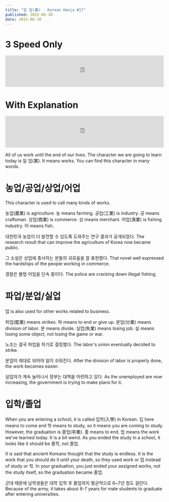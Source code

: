 ```yaml
---
title: "일 업(業) - Korean Hanja #17"
published: 2015-06-30
date: 2015-06-30
---
```


#  3 Speed Only

<iframe id="audio_iframe" src="https://www.podbean.com/media/player/5eby8-570772?skin=2" width="100%" height="100" frameborder="0" scrolling="no"></iframe>

#  With Explanation

<iframe id="audio_iframe" src="https://www.podbean.com/media/player/npvbs-570773?skin=2" width="100%" height="100" frameborder="0" scrolling="no"></iframe>

All of us work until the end of our lives. The character we are going to learn today is 일 업(業). It means works. You can find this character in many words.

#  농업/공업/상업/어업

This character is used to call many kinds of works.

농업(農業) is agriculture. 농 means farming.
공업(工業) is industry. 공 means craftsman.
상업(商業) is commerce. 상 means merchant.
어업(漁業) is fishing industry. 어 means fish.

대한민국 농업이 더 발전할 수 있도록 도와주는 연구 결과가 공개되었다.
The research result that can improve the agriculture of Korea now became public.

그 소설은 상업에 종사하는 분들의 괴로움을 잘 표현했다.
That novel well expressed the hardships of the people working in commerce.

경찰은 불법 어업을 단속 중이다.
The police are cracking down illegal fishing.

#  파업/분업/실업

업 is also used for other works related to business.

파업(罷業) means strikes. 파 means to end or give up.
분업(分業) means division of labor. 분 means divide.
실업(失業) means losing job. 실 means losing some object, not losing the game or war.

노조는 결국 파업을 하기로 결정했다.
The labor's union eventually decided to strike.

분업이 제대로 되어야 일이 쉬워진다.
After the division of labor is properly done, the work becomes easier.

실업자가 계속 늘어나서 정부는 대책을 마련하고 있다.
As the unemployed are now increasing, the government is trying to make plans for it.

#  입학/졸업

When you are entering a school, it is called 입학(入學) in Korean. 입 here means to come and 학 means to study, so it means you are coming to study. However, the graduation is 졸업(卒業). 졸 means to end. 업 means the work we've learned today. It is a bit weird. As you ended the study in a school, it looks like it should be 졸학, not 졸업.

It is said that ancient Koreans thought that the study is endless. It is the work that you should do it until your death, so they used work or 업 instead of study or 학. In your graduation, you just ended your assigned works, not the study itself, so the graduation became 졸업.

군대 때문에 남학생들은 대학 입학 후 졸업까지 평균적으로 6~7년 정도 걸린다.
Because of the army, it takes about 6-7 years for male students to graduate after entering universities.